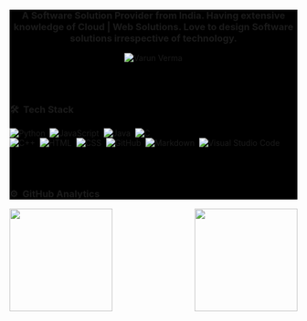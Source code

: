 <div style="background-color:black">
<h3 align="center">A Software Solution Provider from India. Having extensive knowledge of Cloud | Web Solutions. Love to design Software solutions irrespective of technology.</h3>
<p align="center"> <img src="https://komarev.com/ghpvc/?username=vermavarun&label=Profile%20views&color=0e75b6&style=flat" alt="Varun Verma" /> </p>

<br><br>

### 🛠 &nbsp;Tech Stack

![Python](https://img.shields.io/badge/-Python-05122A?style=flat&logo=python)&nbsp;
![JavaScript](https://img.shields.io/badge/-JavaScript-05122A?style=flat&logo=javascript)&nbsp;
![Java](https://img.shields.io/badge/-Java-05122A?style=flat&logo=Java&logoColor=FFA518)&nbsp;
![C](https://img.shields.io/badge/-C-05122A?style=flat&logo=C&logoColor=A8B9CC)\
![C++](https://img.shields.io/badge/-C++-05122A?style=flat&logo=C%2B%2B&logoColor=00599C)&nbsp;
![HTML](https://img.shields.io/badge/-HTML-05122A?style=flat&logo=HTML5)&nbsp;
![CSS](https://img.shields.io/badge/-CSS-05122A?style=flat&logo=CSS3&logoColor=1572B6)&nbsp;
![GitHub](https://img.shields.io/badge/-GitHub-05122A?style=flat&logo=github)&nbsp;
![Markdown](https://img.shields.io/badge/-Markdown-05122A?style=flat&logo=markdown)&nbsp;
![Visual Studio Code](https://img.shields.io/badge/-Visual%20Studio%20Code-05122A?style=flat&logo=visual-studio-code&logoColor=007ACC)

<br><br>
### ⚙️ &nbsp;GitHub Analytics

<p align="left">
<a href="https://github.com/vermavarun">
  <img height="180em" align="left" src="https://github-readme-stats-eight-theta.vercel.app/api?username=vermavarun&show_icons=true&theme=algolia&include_all_commits=true&count_private=true"/>
  <img height="180em" align="right" src="https://github-readme-stats-eight-theta.vercel.app/api/top-langs/?username=vermavarun&layout=compact&langs_count=20&theme=algolia"/>
</a>
</p>

</div>
